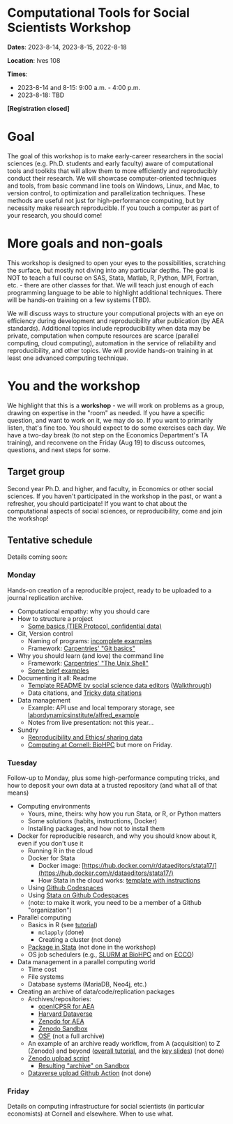Computational Tools for Social Scientists Workshop
========================================================

**Dates**: 2023-8-14, 2023-8-15, 2022-8-18


**Location**: Ives 108

**Times**: 

- 2023-8-14 and 8-15: 9:00 a.m. - 4:00 p.m. 
- 2023-8-18: TBD

**[Registration closed]** 


# Goal

The goal of this workshop is to make early-career researchers in the social sciences (e.g. Ph.D. students and early faculty) aware of computational tools and toolkits that will allow them to more efficiently and reproducibly conduct their research. We will showcase computer-oriented techniques and tools, from basic command line tools on Windows, Linux, and Mac, to version control, to optimization and parallelization techniques. These methods are useful not just for high-performance computing, but by necessity make research reproducible. If you touch a computer as part of your research, you should come!

# More goals and non-goals

This workshop is designed to open your eyes to the possibilities, scratching
the surface, but mostly not diving into any particular depths. The goal is NOT to teach a full
course on SAS, Stata, Matlab, R, Python, MPI, Fortran, etc. - there are other classes for that. We will teach just enough of each programming language to
be able to highlight additional techniques. There will be hands-on training on a few systems (TBD). 

We will discuss ways to structure your computional projects with an eye on efficiency during development and reproducibility after publication (by AEA standards). Additional topics include reproducibility when data may be private, computation when compute resources are scarce (parallel computing, cloud computing), automation in the service of reliability and reproducibility, and other topics. We will provide hands-on training in at least one advanced computing technique.


# You and the workshop

We highlight that this is a **workshop** - we will work on problems as a group, drawing on expertise in the "room" as needed. If you have a specific question, and want to work on it, we may do so. If you want to primarily listen, that's fine too. You should expect to do some exercises each day. We have a two-day break (to not step on the Economics Department's TA training), and reconvene on the Friday (Aug 19) to discuss outcomes, questions, and next steps for some.

## Target group

Second year Ph.D. and higher, and faculty, in Economics or other social sciences. If you haven't participated in the workshop in the past, or want a refresher, you should participate! If you want to chat about the computational aspects of social sciences, or reproducibility, come and join the workshop!


## Tentative schedule

Details coming soon:

### Monday

Hands-on creation of a reproducible project, ready to be uploaded to a journal replication archive.

- Computational empathy: why you should care
- How to structure a project
  - [Some basics (TIER Protocol, confidential data)](https://larsvilhuber.github.io/reproducibility-confidential-fsrdc/)
- Git, Version control
    - Naming of programs: [incomplete examples](documents/hp-basics-edited.pdf)
    - Framework: [Carpentries' "Git basics"](https://swcarpentry.github.io/git-novice/)
- Why you should learn (and love) the command line
    - Framework: [Carpentries' "The Unix Shell"](https://swcarpentry.github.io/shell-novice/)
    - [Some brief examples](documents/hp-basics-edited.pdf)
- Documenting it all: Readme 
    - [Template README by social science data editors](https://social-science-data-editors.github.io/template_README/template-README.html) ([Walkthrough](https://labordynamicsinstitute.github.io/replicability-training-presentation/part1b.html))
    - Data citations, and [Tricky data citations](https://social-science-data-editors.github.io/guidance/addtl-data-citation-guidance.html)
- Data management
    - Example: API use and local temporary storage, see [labordynamicsinstitute/alfred_example](https://github.com/labordynamicsinstitute/alfred_example)
    - Notes from live presentation: not this year...
- Sundry
    - [Reproducibility and Ethics/ sharing data](https://labordynamicsinstitute.github.io/crress/#session-2)
    - [Computing at Cornell: BioHPC](https://labordynamicsinstitute.github.io/ecco-notes.html) but more on Friday.

### Tuesday

Follow-up to Monday, plus some high-performance computing tricks, and how to deposit your own data at a trusted repository (and what all of that means)

- Computing environments
    - Yours, mine, theirs: why how you run Stata, or R, or Python matters
    - Some solutions (habits, instructions, Docker)
    - Installing packages, and how not to install them
- Docker for reproducible research, and why you should know about it, even if you don't use it
    - Running R in the cloud
    - Docker for Stata 
      - Docker image: [https://hub.docker.com/r/dataeditors/stata17/](https://hub.docker.com/r/dataeditors/stata17/)
      - How Stata in the cloud works: [template with instructions](https://github.com/AEADataEditor/stata-project-with-docker/)
  - Using [Github Codespaces](https://github.com/features/codespaces)
  - Using [Stata on Github Codespaces](https://github.com/labordynamicsinstitute/codespaces-stata-skeleton)
  - (note: to make it work, you need to be a member of a Github "organization")
- Parallel computing
  - Basics in R (see [tutorial](https://bookdown.org/rdpeng/rprogdatascience/parallel-computation.html))
    - `mclapply` (done)
    - Creating a cluster (not done)
  - [Package in Stata](https://github.com/gvegayon/parallel#minimal-examples) (not done in the workshop)
  - OS job schedulers (e.g., [SLURM at BioHPC](https://biohpc.cornell.edu/lab/userguide.aspx?a=software&i=689#c) and on [ECCO](https://labordynamicsinstitute.github.io/ecco-notes.html))
- Data management in a parallel computing world
  - Time cost
  - File systems
  - Database systems (MariaDB, Neo4j, etc.)
- Creating an archive of data/code/replication packages
  - Archives/repositories:
    - [openICPSR for AEA](https://www.openicpsr.org/openicpsr/search/aea/studies)
    - [Harvard Dataverse](https://dataverse.harvard.edu/)
    - [Zenodo for AEA](https://zenodo.org/communities/aeajournals/?page=1&size=20)
    - [Zenodo Sandbox](https://sandbox.zenodo.org)
    - [OSF](https://osf.io/) (not a full archive)
  - An example of an archive ready workflow, from A (acquisition) to Z (Zenodo) and beyond ([overall tutorial](https://labordynamicsinstitute.github.io/tutorial-data-sharing-archiving-2021/), and the [key slides](https://labordynamicsinstitute.github.io/tutorial-data-sharing-archiving-2021/index2.html#/9)) (not done)
  - [Zenodo upload script](https://github.com/AEADataEditor/Upload-to-Zenodo)
    - [Resulting "archive" on Sandbox](https://sandbox.zenodo.org/record/1232088)
  - [Dataverse upload Github Action](https://github.com/marketplace/actions/dataverse-uploader-action) (not done)


### Friday

Details on computing infrastructure for social scientists (in particular economists) at Cornell and elsewhere. When to use what.

